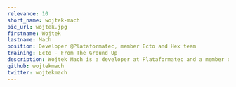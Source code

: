 ```yaml
---
relevance: 10
short_name: wojtek-mach
pic_url: wojtek.jpg
firstname: Wojtek
lastname: Mach
position: Developer @Plataformatec, member Ecto and Hex team
training: Ecto - From The Ground Up
description: Wojtek Mach is a developer at Plataformatec and a member of the Ecto and Hex teams.
github: wojtekmach
twitter: wojtekmach
---
```

